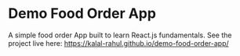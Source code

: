 # Demo Food Order App

A simple food order App built to learn React.js fundamentals.
See the project live here: https://kalal-rahul.github.io/demo-food-order-app/


